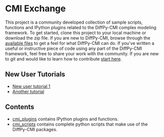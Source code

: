 # CMI Exchange

This project is a community developed collection of sample scripts, functions
and IPython plugins related to the DiffPy-CMI complex modeling framework. 
To get started, clone this project to your local machine or download the zip file.
If you are new to DiffPy-CMI, browse through the [available files](./cmi_scripts/) to get a feel for
what DiffPy-CMI can do.  If you've written a useful or instructive piece of code using any
part of the DiffPy-CMI framework, feel free to share your work with the community. 
If you are new to git and would like to learn how to contribute 
[start here](https://help.github.com/articles/fork-a-repo).

New User Tutorials
------------------

* [New user tutorial 1](./cmi_scripts/)
* [Another tutorial](./cmi_scripts/)

Contents
---------

* [cmi_plugins](./cmi_plugins/) contains IPython plugins and functions.
* [cmi_scripts](./cmi_scripts/) contains complete python scripts that make use of the DiffPy-CMI packages.




